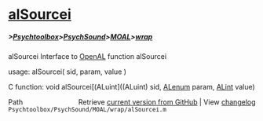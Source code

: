 # [alSourcei](alSourcei)
##### >[Psychtoolbox](Psychtoolbox)>[PsychSound](PsychSound)>[MOAL](MOAL)>[wrap](wrap)

alSourcei  Interface to [OpenAL](OpenAL) function alSourcei  
  
usage:  alSourcei( sid, param, value )  
  
C function:  void alSourcei[(ALuint]((ALuint) sid, [ALenum](ALenum) param, [ALint](ALint) value)  




<div class="code_header" style="text-align:right;">
  <span style="float:left;">Path&nbsp;&nbsp;</span> <span class="counter">Retrieve <a href=
  "https://raw.github.com/Psychtoolbox-3/Psychtoolbox-3/beta/Psychtoolbox/PsychSound/MOAL/wrap/alSourcei.m">current version from GitHub</a> | View <a href=
  "https://github.com/Psychtoolbox-3/Psychtoolbox-3/commits/beta/Psychtoolbox/PsychSound/MOAL/wrap/alSourcei.m">changelog</a></span>
</div>
<div class="code">
  <code>Psychtoolbox/PsychSound/MOAL/wrap/alSourcei.m</code>
</div>

